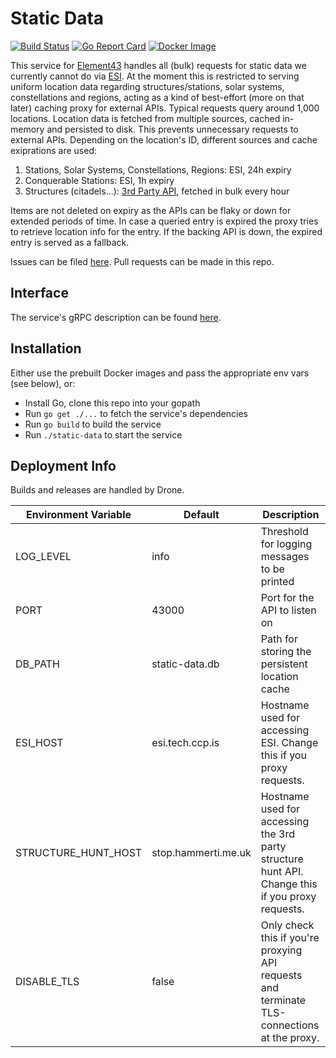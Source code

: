 # Static Data
[![Build Status](https://drone.element-43.com/api/badges/EVE-Tools/static-data/status.svg)](https://drone.element-43.com/EVE-Tools/static-data) [![Go Report Card](https://goreportcard.com/badge/github.com/eve-tools/static-data)](https://goreportcard.com/report/github.com/eve-tools/static-data) [![Docker Image](https://images.microbadger.com/badges/image/evetools/static-data.svg)](https://microbadger.com/images/evetools/static-data)

This service for [Element43](https://element-43.com) handles all (bulk) requests for static data we currently cannot do via [ESI](https://esi.tech.ccp.is/latest/). At the moment this is restricted to serving uniform location data regarding structures/stations, solar systems, constellations and regions, acting as a kind of best-effort (more on that later) caching proxy for external APIs. Typical requests query around 1,000 locations. Location data is fetched from multiple sources, cached in-memory and persisted to disk. This prevents unnecessary requests to external APIs. Depending on the location's ID, different sources and cache exiprations are used:

1. Stations, Solar Systems, Constellations, Regions: ESI, 24h expiry
2. Conquerable Stations: ESI, 1h expiry
3. Structures (citadels...): [3rd Party API](https://stop.hammerti.me.uk/citadelhunt/getstarted), fetched in bulk every hour

Items are not deleted on expiry as the APIs can be flaky or down for extended periods of time. In case a queried entry is expired the proxy tries to retrieve location info for the entry. If the backing API is down, the expired entry is served as a fallback.

Issues can be filed [here](https://github.com/EVE-Tools/element43). Pull requests can be made in this repo.

## Interface
The service's gRPC description can be found [here](https://github.com/EVE-Tools/element43/blob/master/services/staticData/staticData.proto).

## Installation
Either use the prebuilt Docker images and pass the appropriate env vars (see below), or:

* Install Go, clone this repo into your gopath
* Run `go get ./...` to fetch the service's dependencies
* Run `go build` to build the service
* Run `./static-data` to start the service


## Deployment Info
Builds and releases are handled by Drone.

Environment Variable | Default | Description
--- | --- | ---
LOG_LEVEL | info | Threshold for logging messages to be printed
PORT | 43000 | Port for the API to listen on
DB_PATH | static-data.db | Path for storing the persistent location cache
ESI_HOST | esi.tech.ccp.is | Hostname used for accessing ESI. Change this if you proxy requests. 
STRUCTURE_HUNT_HOST | stop.hammerti.me.uk | Hostname used for accessing the 3rd party structure hunt API. Change this if you proxy requests.
DISABLE_TLS | false | Only check this if you're proxying API requests and terminate TLS-connections at the proxy.
